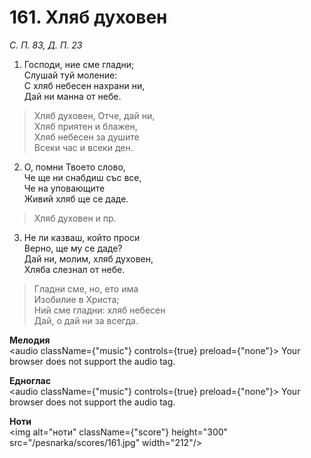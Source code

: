 # 161. Хляб духовен

_С. П. 83, Д. П. 23_

1. Господи, ние сме гладни;  
Слушай туй моление:  
С хляб небесен нахрани ни,  
Дай ни манна от небе.  

> Хляб духовен, Отче, дай ни,  
> Хляб приятен и блажен,  
> Хляб небесен за душите  
> Всеки час и всеки ден.  

2. О, помни Твоето слово,  
Че ще ни снабдиш със все,  
Че на уповающите  
Живий хляб ще се даде.  

> Хляб духовен и пр.  

3. Не ли казваш, който проси  
Верно, ще му се даде?  
Дай ни, молим, хляб духовен,  
Хляба слезнал от небе.  

> Гладни сме, но, ето има  
> Изобилие в Христа;  
> Ний сме гладни: хляб небесен  
> Дай, о дай ни за всегда.

**Мелодия**  
<audio className={"music"} controls={true} preload={"none"}>
    <source src="/pesnarka/mp3/161.mp3" type="audio/mpeg"/>
    Your browser does not support the audio tag.
</audio>

**Едноглас**  
<audio className={"music"} controls={true} preload={"none"}>
    <source src="/pesnarka/transp/161.mp3" type="audio/mpeg"/>
    Your browser does not support the audio tag.
</audio>

**Ноти**  
<img alt="ноти" className={"score"} height="300" src="/pesnarka/scores/161.jpg" width="212"/>
